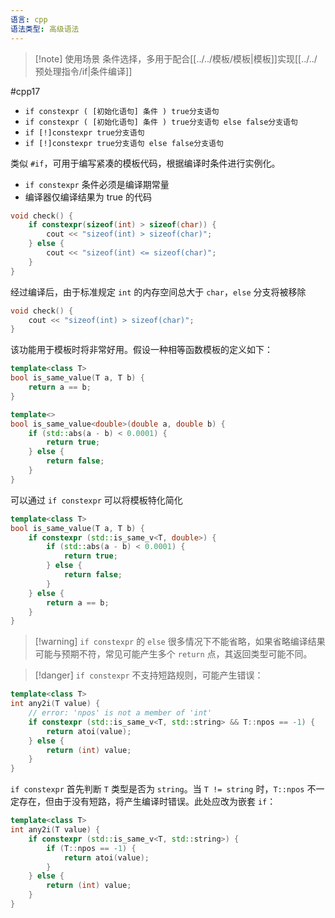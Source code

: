 ```yaml
---
语言: cpp
语法类型: 高级语法
---
```

> [!note] 使用场景
> 条件选择，多用于配合[[../../模板/模板|模板]]实现[[../../预处理指令/if|条件编译]]

#cpp17

* `if constexpr ( [初始化语句] 条件 ) true分支语句`
* `if constexpr ( [初始化语句] 条件 ) true分支语句 else false分支语句`
* `if [!]constexpr true分支语句`
* `if [!]constexpr true分支语句 else false分支语句`

类似 `#if`，可用于编写紧凑的模板代码，根据编译时条件进行实例化。
* `if constexpr` 条件必须是编译期常量
* 编译器仅编译结果为 true 的代码

```cpp
void check() {
    if constexpr(sizeof(int) > sizeof(char)) {
        cout << "sizeof(int) > sizeof(char)";
    } else {
        cout << "sizeof(int) <= sizeof(char)";
    }
}
```

经过编译后，由于标准规定 `int` 的内存空间总大于 `char`，`else` 分支将被移除

```cpp
void check() {
    cout << "sizeof(int) > sizeof(char)";
}
```

该功能用于模板时将非常好用。假设一种相等函数模板的定义如下：

```cpp
template<class T>
bool is_same_value(T a, T b) {
    return a == b;
}

template<>
bool is_same_value<double>(double a, double b) {
    if (std::abs(a - b) < 0.0001) {
        return true;
    } else {
        return false;
    }
}
```

可以通过 `if constexpr` 可以将模板特化简化

```cpp
template<class T>
bool is_same_value(T a, T b) {
    if constexpr (std::is_same_v<T, double>) {
        if (std::abs(a - b) < 0.0001) {
            return true;
        } else {
            return false;
        }
    } else {
        return a == b;
    }
}
```

>[!warning] `if constexpr` 的 `else` 很多情况下不能省略，如果省略编译结果可能与预期不符，常见可能产生多个 `return` 点，其返回类型可能不同。

> [!danger] `if constexpr` 不支持短路规则，可能产生错误：

```cpp
template<class T>
int any2i(T value) {
    // error: 'npos' is not a member of 'int'
    if constexpr (std::is_same_v<T, std::string> && T::npos == -1) {
        return atoi(value);
    } else {
        return (int) value;
    }
}
```

`if constexpr` 首先判断 `T` 类型是否为 `string`。当 `T != string` 时，`T::npos` 不一定存在，但由于没有短路，将产生编译时错误。此处应改为嵌套 `if`：

```cpp
template<class T>
int any2i(T value) {
    if constexpr (std::is_same_v<T, std::string>) {
        if (T::npos == -1) {
            return atoi(value);
        }
    } else {
        return (int) value;
    }
}
```